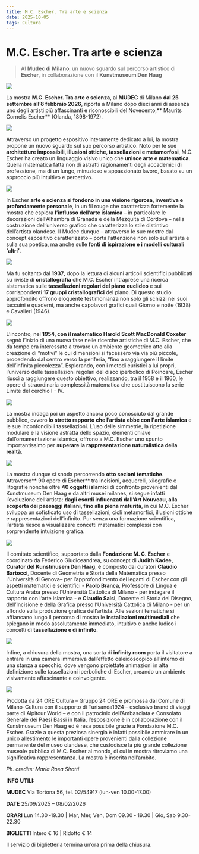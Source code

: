 ```yaml
---
title: M.C. Escher. Tra arte e scienza 
date: 2025-10-05 
tags: Cultura
---
```


# M.C. Escher. Tra arte e scienza 


> Al **Mudec di Milano**, un nuovo sguardo sul percorso artistico di **Escher**, in collaborazione con il **Kunstmuseum Den Haag** 

![](banner.jpg)

La mostra **M.C. Escher. Tra arte e scienza**, al **MUDEC** di Milano **dal 25 settembre all’8 febbraio 2026**, riporta a Milano dopo dieci anni di assenza uno degli artisti più affascinanti e riconoscibili del Novecento,** Maurits Cornelis Escher** (Olanda, 1898-1972). 

![](4.jpg)

Attraverso un progetto espositivo interamente dedicato a lui, la mostra propone un nuovo sguardo sul suo percorso artistico. Noto per le sue **architetture impossibili, illusioni ottiche, tassellazioni e metamorfosi**, M.C. Escher ha creato un linguaggio visivo unico che **unisce arte e matematica**. Quella matematica fatta non di astratti ragionamenti degli accademici di professione, ma di un lungo, minuzioso e appassionato lavoro, basato su un approccio più intuitivo e percettivo. 

![](3.jpg)

In Escher **arte e scienza si fondono in una visione rigorosa, inventiva e profondamente personale**, in un fil rouge che caratterizza fortemente la mostra che esplora **l’influsso dell’arte islamica** – in particolare le decorazioni dell’Alhambra di Granada e della Mezquita di Cordova – nella costruzione dell’universo grafico che caratterizza lo stile distintivo dell’artista olandese. Il Mudec dunque – attraverso le sue mostre dal concept espositivo caratterizzato – porta l’attenzione non solo sull’artista e sulla sua poetica, ma anche sulle **fonti di ispirazione e i modelli culturali ‘altri’**. 

![](8.jpg)

Ma fu soltanto dal **1937**, dopo la lettura di alcuni articoli scientifici pubblicati su riviste di **cristallografia**  che M.C. Escher intraprese una ricerca sistematica sulle **tassellazioni regolari del piano euclideo** e sui corrispondenti **17 gruppi cristallografici** del piano. Di questo studio approfondito offrono eloquente testimonianza non solo gli schizzi nei suoi taccuini e quaderni, ma anche capolavori grafici quali Giorno e notte (1938) e Cavalieri (1946). 

![](5.jpg)

L’incontro, nel **1954, con il matematico Harold Scott MacDonald Coxeter** segnò l’inizio di una nuova fase nelle ricerche artistiche di M.C. Escher, che da tempo era interessato a trovare un ambiente geometrico atto alla creazione di “motivi” le cui dimensioni si facessero via via più piccole, procedendo dal centro verso la periferia, “fino a raggiungere il limite dell’infinita piccolezza”. Esplorando, con i metodi euristici a lui propri, l’universo delle tassellazioni regolari del disco iperbolico di Poincaré, Escher riuscì a raggiungere questo obiettivo, realizzando, tra il 1958 e il 1960, le opere di straordinaria complessità matematica che costituiscono la serie Limite del cerchio I - IV. 

![](10.jpg)

La mostra indaga poi un aspetto ancora poco conosciuto dal grande pubblico, ovvero **lo stretto rapporto che l’artista ebbe con l'arte islamica** e le sue inconfondibili tassellazioni. L’uso delle simmetrie, la ripetizione modulare e la visione astratta dello spazio, elementi chiave dell’ornamentazione islamica, offrono a M.C. Escher uno spunto importantissimo per **superare la rappresentazione naturalistica della realtà**. 

![](6.jpg)

La mostra dunque si snoda percorrendo **otto sezioni tematiche**. 
Attraverso** 90 opere di Escher** tra incisioni, acquerelli, xilografie e litografie nonché oltre **40 oggetti islamici** di confronto provenienti dal Kunstmuseum Den Haag e da altri musei milanes, si segue infatti l’evoluzione dell’artista: **dagli esordi influenzati dall’Art Nouveau, alla scoperta dei paesaggi italiani, fino alla piena maturità**, in cui M.C. Escher sviluppa un sofisticato uso di tassellazioni, cicli metamorfici, illusioni ottiche e rappresentazioni dell’infinito. Pur senza una formazione scientifica, l’artista riesce a visualizzare concetti matematici complessi con sorprendente intuizione grafica. 

![](7.jpg)

Il comitato scientifico, supportato dalla **Fondazione M. C. Escher** e coordinato da Federico Giudiceandrea, su concept di **Judith Kadee, Curator del Kunstmusem Den Haag**, è composto dai curatori **Claudio Bartocci**, Docente di Geometria e Storia della Matematica presso l'Università di Genova– per l’approfondimento dei legami di Escher con gli aspetti matematici e scientifici - **Paolo Branca**, Professore di Lingua e Cultura Araba presso l’Università Cattolica di Milano - per indagare il rapporto con l’arte islamica - e **Claudio Salsi**, Docente di Storia del Disegno, dell’Incisione e della Grafica presso l’Università Cattolica di Milano - per un affondo sulla produzione grafica dell’artista. 
Alle sezioni tematiche si affiancano lungo il percorso di mostra le **installazioni multimediali** che spiegano in modo assolutamente immediato, intuitivo e anche ludico i concetti di **tassellazione e di infinito**.

![](9.jpg)

 Infine, a chiusura della mostra, una sorta di **infinity room** porta il visitatore a entrare in una camera immersiva dall’effetto caleidoscopico all’interno di una stanza a specchio, dove vengono proiettate animazioni in alta definizione sulle tassellazioni iperboliche di Escher, creando un ambiente visivamente affascinante e coinvolgente.

 ![](1.jpg)



Prodotta da 24 ORE Cultura – Gruppo 24 ORE e promossa dal Comune di Milano-Cultura con il supporto di Turisanda1924 – esclusivo brand di viaggi parte di Alpitour World – e con il patrocinio dell’Ambasciata e Consolato Generale dei Paesi Bassi in Italia, l’esposizione è in collaborazione con il Kunstmuseum Den Haag ed è resa possibile grazie a Fondazione M.C. Escher. Grazie a questa preziosa sinergia è infatti possibile ammirare in un unico allestimento le importanti opere provenienti dalla collezione permanente del museo olandese, che custodisce la più grande collezione museale pubblica di M.C. Escher al mondo, di cui in mostra ritroviamo una significativa rappresentanza. La mostra è inserita nell’ambito. 

_Ph. credits: Maria Rosa Sirotti_

**INFO UTILI:** 

**MUDEC** Via Tortona 56, tel. 02/54917 (lun-ven 10.00-17.00) 

**DATE** 25/09/2025 – 08/02/2026 

**ORARI** Lun 14.30 ‐19.30 | Mar, Mer, Ven, Dom 09.30 ‐ 19.30 | Gio, Sab 9.30-22.30 

**BIGLIETTI** Intero € 16 | Ridotto € 14 

Il servizio di biglietteria termina un’ora prima della chiusura.
